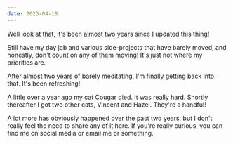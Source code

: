 ```yaml
---
date: 2023-04-18
---
```


Well look at that, it's been almost two years since I updated this thing!

Still have my day job and various side-projects that have barely moved, and honestly, don't count on any of them moving! It's just not where my priorities are.

After almost two years of barely meditating, I'm finally getting back into that. It's been refreshing!

A little over a year ago my cat Cougar died. It was really hard. Shortly thereafter I got two other cats, Vincent and Hazel. They're a handful!

A lot more has obviously happened over the past two years, but I don't really feel the need to share any of it here. If you're really curious, you can find me on social media or email me or something.
